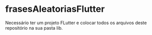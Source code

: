 # frasesAleatoriasFlutter
 
Necessário ter um projeto FLutter e colocar todos os arquivos deste repositório na sua pasta lib.